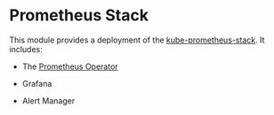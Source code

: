 # Prometheus Stack

This module provides a deployment of the [kube-prometheus-stack](https://github.com/prometheus-community/helm-charts/tree/main/charts/kube-prometheus-stack). It includes:

- The [Prometheus Operator](https://github.com/prometheus-operator/prometheus-operator)

- Grafana

- Alert Manager